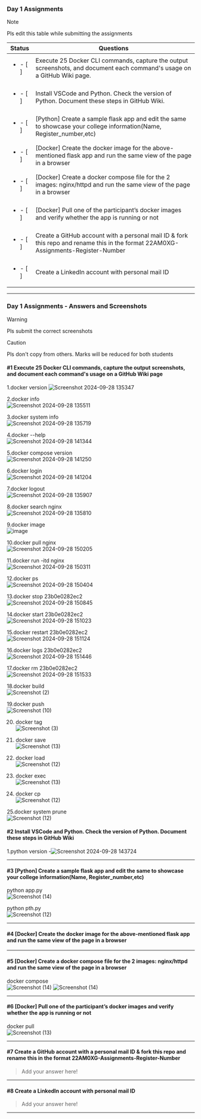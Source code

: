 ### Day 1 Assignments

> [!NOTE]
> Pls edit this table while submitting the assignments

| Status         | Questions     | 
|----------------|---------------|
| <ul><li>- [ ] </li></ul> | Execute 25 Docker CLI commands, capture the output screenshots, and document each command's usage on a GitHub Wiki page. |
| <ul><li>- [ ] </li></ul> | Install VSCode and Python. Check the version of Python. Document these steps in GitHub Wiki. |
| <ul><li>- [ ] </li></ul> | [Python] Create a sample flask app and edit the same to showcase your college information(Name, Register_number,etc) |
| <ul><li>- [ ] </li></ul> | [Docker] Create the docker image for the above-mentioned flask app and run the same view of the page in a browser |
| <ul><li>- [ ] </li></ul> | [Docker] Create a docker compose file for the 2 images: nginx/httpd and run the same view of the page in a browser |
| <ul><li>- [ ] </li></ul> | [Docker] Pull one of the participant’s docker images and verify whether the app is running or not  |
| <ul><li>- [ ] </li></ul> | Create a GitHub account with a personal mail ID & fork this repo and rename this in the format 22AM0XG-Assignments-Register-Number  |
| <ul><li>- [ ] </li></ul> | Create a LinkedIn account with personal mail ID  |

***

### Day 1 Assignments - Answers and Screenshots

> [!WARNING]
> Pls submit the correct screenshots

> [!CAUTION]
> Pls don't copy from others. Marks will be reduced for both students

#### #1 Execute 25 Docker CLI commands, capture the output screenshots, and document each command's usage on a GitHub Wiki page
1.docker version ![Screenshot 2024-09-28 135347](https://github.com/user-attachments/assets/7310765a-bb92-499e-a4e5-feafd054f17e)

2.docker info <br> ![Screenshot 2024-09-28 135511](https://github.com/user-attachments/assets/3e129a58-5505-49d9-98c9-e8aea2575e3f)

3.docker system info <br>  ![Screenshot 2024-09-28 135719](https://github.com/user-attachments/assets/bdf26b23-24d1-4f57-b526-c64a4520295b)

4.docker --help <br> ![Screenshot 2024-09-28 141344](https://github.com/user-attachments/assets/0d52163d-4417-43d5-b7fa-62a40a76be31)

5.docker compose version <br> ![Screenshot 2024-09-28 141250](https://github.com/user-attachments/assets/ce4d08cf-771b-4698-9355-d73aa629786b)

6.docker login <br> ![Screenshot 2024-09-28 141204](https://github.com/user-attachments/assets/d500ea49-c9c0-4597-a3d7-4664d3741077)

7.docker logout <br>  ![Screenshot 2024-09-28 135907](https://github.com/user-attachments/assets/3407b02c-b3eb-4c1e-84a7-075a68dd401d)

8.docker search nginx <br> ![Screenshot 2024-09-28 135810](https://github.com/user-attachments/assets/43da7afc-e26e-455a-9a8a-edeaa666cef0)

9.docker image <br> ![image](https://github.com/user-attachments/assets/3c864ad6-0bdb-47fd-858a-677467e07c6e)

10.docker pull nginx <br> ![Screenshot 2024-09-28 150205](https://github.com/user-attachments/assets/7c7f9e72-6a95-43c6-bdd7-1ed970a5e832)

11.docker run -itd nginx <br> ![Screenshot 2024-09-28 150311](https://github.com/user-attachments/assets/d4c97a2f-85eb-4cf0-b4ff-da281131615b)

12.docker ps <br> ![Screenshot 2024-09-28 150404](https://github.com/user-attachments/assets/7872a407-d019-4b30-9775-bc776711550c)

13.docker stop 23b0e0282ec2 <br>![Screenshot 2024-09-28 150845](https://github.com/user-attachments/assets/8572f5b0-7c38-4548-88de-a3c8d1333bc2)

14.docker start 23b0e0282ec2 <br> ![Screenshot 2024-09-28 151023](https://github.com/user-attachments/assets/c1a345fd-421c-4cee-b578-07f4b00e1b92)

15.docker restart 23b0e0282ec2 <br> ![Screenshot 2024-09-28 151124](https://github.com/user-attachments/assets/b1c211c3-5b2e-4d66-b861-3257cfe57751)

16.docker logs 23b0e0282ec2 <br> ![Screenshot 2024-09-28 151446](https://github.com/user-attachments/assets/29e4c7ce-e3cc-4cfd-8783-47868935e2dd)

17.docker rm 23b0e0282ec2 <br> ![Screenshot 2024-09-28 151533](https://github.com/user-attachments/assets/88cdbde8-165a-49bb-81d6-a1e5f9ab3394)
   
18.docker build <br> ![Screenshot (2)](https://github.com/user-attachments/assets/4453b2d4-77e8-49e9-a77c-12391e3d8cbc)

19.docker push <br> ![Screenshot (10)](https://github.com/user-attachments/assets/cd6dfc07-f29c-478a-bc37-73ade4278aea)

20. docker tag <br> ![Screenshot (3)](https://github.com/user-attachments/assets/13731335-fa69-4c5b-910c-5482ad7a82a1)

21. docker save <br> ![Screenshot (13)](https://github.com/user-attachments/assets/dfeca7e0-4e4d-4f6c-80ba-dd5fc1d6f2b8)

22. docker load <br> ![Screenshot (12)](https://github.com/user-attachments/assets/89c979c7-6778-45d5-aa27-26dc198471bc)

23. docker exec <br> ![Screenshot (13)](https://github.com/user-attachments/assets/91cd88af-83b5-46d5-9525-cc87d2e1833e)

24. docker cp <br> ![Screenshot (12)](https://github.com/user-attachments/assets/582e46cb-96c8-496f-998f-85607f703412)



25.docker system prune <br> ![Screenshot (12)](https://github.com/user-attachments/assets/5bc42913-bce4-4ff1-a7aa-86a3303986e0)






#### #2 Install VSCode and Python. Check the version of Python. Document these steps in GitHub Wiki
1.python version -![Screenshot 2024-09-28 143724](https://github.com/user-attachments/assets/ea633fd8-467d-460a-b043-eeaa0338b35d)


***

#### #3 [Python] Create a sample flask app and edit the same to showcase your college information(Name, Register_number,etc)
python app.py <br> ![Screenshot (14)](https://github.com/user-attachments/assets/ee5a40be-442a-4815-930a-ce9cc77b14c6)

python pth.py <br> ![Screenshot (12)](https://github.com/user-attachments/assets/5b456b26-6799-4175-af0f-520f020e3c7a)


***

#### #4 [Docker] Create the docker image for the above-mentioned flask app and run the same view of the page in a browser


***

#### #5 [Docker] Create a docker compose file for the 2 images: nginx/httpd and run the same view of the page in a browser
docker compose <br> ![Screenshot (14)](https://github.com/user-attachments/assets/c455e1df-6567-4aaf-b633-ea86f3e09064)
![Screenshot (14)](https://github.com/user-attachments/assets/a13f8298-5d47-45a0-a781-298f32240dc1)



***

#### #6 [Docker] Pull one of the participant’s docker images and verify whether the app is running or not
docker pull <br> ![Screenshot (13)](https://github.com/user-attachments/assets/8c66f22b-0e19-49ea-a952-676f8d3fd95d)



***

#### #7 Create a GitHub account with a personal mail ID & fork this repo and rename this in the format 22AM0XG-Assignments-Register-Number
> Add your answer here!

***

#### #8 Create a LinkedIn account with personal mail ID
> Add your answer here!

***
